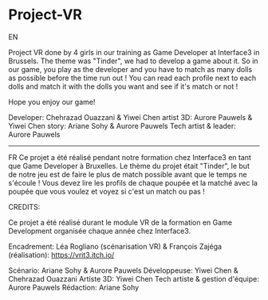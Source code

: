 # Project-VR
EN

Project VR done by 4 girls in our training as Game Developer at Interface3 in Brussels. 
The theme was "Tinder", we had to develop a game about it. 
So in our game, you play as the developer and you have to match as many dolls as possible before the time run out !
You can read each profile next to each dolls and match it with the dolls you want and see if it's match or not !

Hope you enjoy our game!

Developer: Chehrazad Ouazzani & Yiwei Chen
artist 3D: Aurore Pauwels & Yiwei Chen
story: Ariane Sohy & Aurore Pauwels
Tech artist & leader: Aurore Pauwels



--------------------------------------
FR
Ce projet a été réalisé pendant notre formation chez Interface3 en tant que Game Developer à Bruxelles.
Le thème du projet était "Tinder", le but de notre jeu est de faire le plus de match possible avant que le temps ne s'écoule !
Vous devez lire les profils de chaque poupée et la matché avec la poupée que vous voulez et voyez si c'est un match ou pas !



CREDITS:

Ce projet a été réalisé durant le module VR de la formation en Game Development organisée chaque année chez Interface3.

Encadrement: Léa Rogliano (scénarisation VR) & François Zajéga (réalisation): https://vrit3.itch.io/

Scénario: Ariane Sohy & Aurore Pauwels
Développeuse: Yiwei Chen & Chehrazad Ouazzani
Artiste 3D: Yiwei Chen
Tech artiste & gestion d'équipe: Aurore Pauwels
Rédaction: Ariane Sohy
